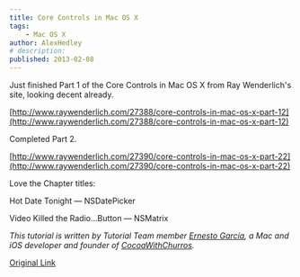 ```yaml
---
title: Core Controls in Mac OS X
tags:
    - Mac OS X
author: AlexHedley
# description: 
published: 2013-02-08
---
```


Just finished Part 1 of the Core Controls in Mac OS X from Ray Wenderlich's site, looking decent already.

[http://www.raywenderlich.com/27388/core-controls-in-mac-os-x-part-12](http://www.raywenderlich.com/27388/core-controls-in-mac-os-x-part-12)

Completed Part 2.

[http://www.raywenderlich.com/27390/core-controls-in-mac-os-x-part-22](http://www.raywenderlich.com/27390/core-controls-in-mac-os-x-part-22)

Love the Chapter titles:

Hot Date Tonight — NSDatePicker

Video Killed the Radio…Button — NSMatrix

_This tutorial is written by Tutorial Team member [Ernesto García](http://www.raywenderlich.com/about#ernestogarcia), a Mac and iOS developer and founder of [CocoaWithChurros](http://www.cocoawithchurros.com/)._

[Original Link](https://alexhedley.wordpress.com/2013/02/08/core-controls-in-mac-os-x-part-12/)

